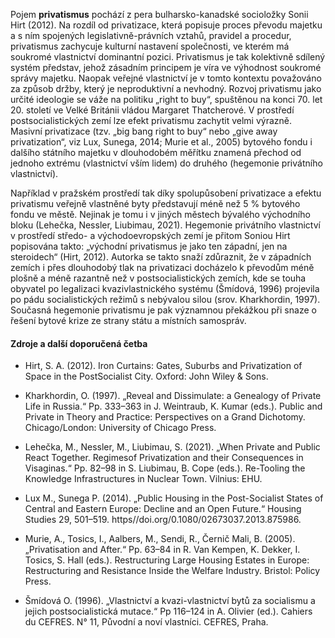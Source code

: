 Pojem **privatismus** pochází z pera bulharsko-kanadské socioložky Sonii Hirt (2012). Na rozdíl od privatizace, která popisuje proces převodu majetku a s ním spojených legislativně-právních vztahů, pravidel a procedur, privatismus zachycuje kulturní nastavení společnosti, ve kterém má soukromé vlastnictví dominantní pozici. Privatismus je tak kolektivně sdílený systém představ, jehož zásadním principem je víra ve výhodnost soukromé správy majetku. Naopak veřejné vlastnictví je v tomto kontextu považováno za způsob držby, který je neproduktivní a nevhodný. Rozvoj privatismu jako určité ideologie se váže na politiku „right to buy“, spuštěnou na konci 70. let 20. století ve Velké Británii vládou Margaret Thatcherové. V prostředí postsocialistických zemí lze efekt privatismu zachytit velmi výrazně. Masivní privatizace (tzv. „big bang right to buy“ nebo „give away privatization“, viz Lux, Sunega, 2014; Murie et al., 2005) bytového fondu i dalšího státního majetku v dlouhodobém měřítku znamená přechod od jednoho extrému (vlastnictví vším lidem) do druhého (hegemonie privátního vlastnictví). 

Například v pražském prostředí tak díky spolupůsobení privatizace a efektu privatismu veřejně vlastněné byty představují méně než 5 % bytového fondu ve městě. Nejinak je tomu i v jiných městech bývalého východního bloku (Lehečka, Nessler, Liubimau, 2021). Hegemonie privátního vlastnictví v prostředí středo- a východoevropských zemí je přitom Soniou Hirt popisována takto: „východní privatismus je jako ten západní, jen na steroidech“ (Hirt, 2012). Autorka se takto snaží zdůraznit, že v západních zemích i přes dlouhodobý tlak na privatizaci docházelo k převodům méně plošně a méně razantně než v postsocialistických zemích, kde se touha obyvatel po legalizaci kvazivlastnického systému (Šmídová, 1996) projevila po pádu socialistických režimů s nebývalou silou (srov. Kharkhordin, 1997). Současná hegemonie privatismu je pak významnou překážkou při snaze o řešení bytové krize ze strany státu a místních samospráv.

#### Zdroje a další doporučená četba

- Hirt, S. A. (2012). Iron Curtains: Gates, Suburbs and Privatization of Space in the PostSocialist City. Oxford: John Wiley & Sons. 

- Kharkhordin, O. (1997). „Reveal and Dissimulate: a Genealogy of Private Life in Russia.“ Pp. 333–363 in J. Weintraub, K. Kumar (eds.). Public and Private in Theory and Practice: Perspectives on a Grand Dichotomy. Chicago/London: University of Chicago Press.

- Lehečka, M., Nessler, M., Liubimau, S. (2021). „When Private and Public React Together. Regimesof Privatization and their Consequences in Visaginas.“ Pp. 82–98 in S. Liubimau, B. Cope (eds.). Re-Tooling the Knowledge Infrastructures in Nuclear Town. Vilnius: EHU.

- Lux M., Sunega P. (2014). „Public Housing in the Post-Socialist States of Central and Eastern Europe: Decline and an Open Future.“ Housing Studies 29, 501–519. https//doi.org/0.1080/02673037.2013.875986.

- Murie, A., Tosics, I., Aalbers, M., Sendi, R., Černič Mali, B. (2005). „Privatisation and After.“ Pp. 63–84 in R. Van Kempen, K. Dekker, I. Tosics, S. Hall (eds.). Restructuring Large Housing Estates in Europe: Restructuring and Resistance Inside the Welfare Industry. Bristol: Policy Press.

- Šmídová O. (1996). „Vlastnictví a kvazi-vlastnictví bytů za socialismu a jejich postsocialistická mutace.“ Pp 116–124 in A. Olivier (ed.). Cahiers du CEFRES. N° 11, Původní a noví vlastníci. CEFRES, Praha. 
